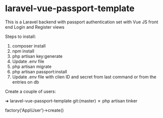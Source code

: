 # laravel-vue-passport-template
This is a Laravel backend with passport authentication set with Vue JS front end Login and Register views




Steps to install: 

1. composer install 
2. npm install 
3. php artisan key:generate
4. Update .env file
5. php artisan migrate
6. php artisan passport:install
7. Update .env file with clien ID and secret from last command or from the entries on db


Create a couple of users:

➜  laravel-vue-passport-template git:(master) ✗ php artisan tinker <br>

factory('App\User')->create()

